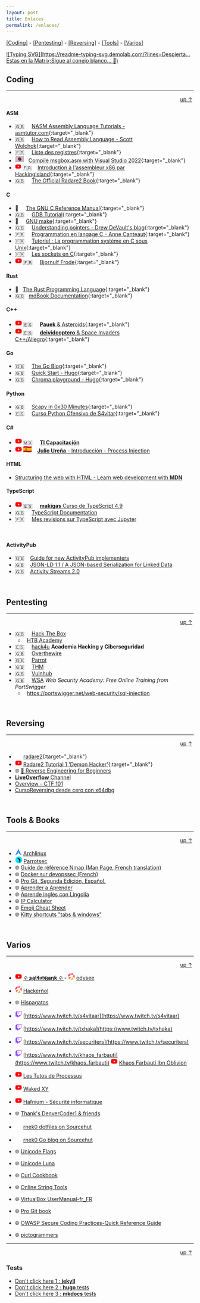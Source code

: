 ```yaml
---
layout: post
title: Enlaces
permalink: /enlaces/
---
```



<a href="#Coding">[Coding]</a> - <a href="#Pentesting">[Pentesting]</a> - <a href="#Reversing">[Reversing]</a> - <a href="#Tools">[Tools]</a> - <a href="#Varios">[Varios]</a>

[![Typing SVG](https://readme-typing-svg.demolab.com/?lines=Despierta... Estas en la Matrix;Sigue al conejo blanco... 🐇)](https://git.io/typing-svg)


<a id="Coding"></a>
## Coding
---
<div style="text-align: right;"><a href="#" >up &uarr;</a>&nbsp;</div>

#### ASM
* 🇬🇧 &nbsp;&nbsp;&nbsp; [NASM Assembly Language Tutorials - asmtutor.com](https://asmtutor.com/){:target="_blank"}
* 🇬🇧 &nbsp;&nbsp;&nbsp; [How to Read Assembly Language - Scott Wolchok](https://wolchok.org/posts/how-to-read-assembly-language/){:target="_blank"}
* 🇫🇷 &nbsp;&nbsp;&nbsp; [Liste des registres](https://asm.developpez.com/intro/index.php#LIII){:target="_blank"}
* <img src="/assets/flag-jp.png" with="18" height="18" alt="on https://hack.jp" /> &nbsp; [Compile msgbox.asm with Visual Studio 2022](https://hack.jp/461/){:target="_blank"}
* <img src="/assets/favi-youtube.png" with="16" height="16" alt="on youtube" /> 🇫🇷 &nbsp;&nbsp; [Introduction à l'assembleur x86 par HackingIsland](https://www.youtube.com/watch?v=tmtXn2UXR3g&list=PLJm4t7V852mN-Mv38ipWa8AEiKXfzZECV&index=31){:target="_blank"}
* 🇬🇧 &nbsp;&nbsp;&nbsp; [The Official Radare2 Book](https://book.rada.re/index.html){:target="_blank"}

#### C
* 🐇 &nbsp;&nbsp;&nbsp; [The GNU C Reference Manual](https://www.gnu.org/software/gnu-c-manual/gnu-c-manual.html){:target="_blank"}
* 🇬🇧 &nbsp;&nbsp;&nbsp; [GDB Tutorial](http://www.gdbtutorial.com/tutorial/commands){:target="_blank"}
* 🐇 &nbsp;&nbsp;&nbsp; [GNU make](https://www.gnu.org/software/make/manual/html_node/index.html){:target="_blank"}
* 🇬🇧 &nbsp;&nbsp;&nbsp; [Understanding pointers - Drew DeVault's blog](https://drewdevault.com/2016/05/28/Understanding-pointers.html){:target="_blank"}
* 🇫🇷 &nbsp;&nbsp;&nbsp; [Programmation en langage C - Anne Canteaut](https://www.rocq.inria.fr/secret/Anne.Canteaut/COURS_C/){:target="_blank"}
* 🇫🇷 &nbsp;&nbsp;&nbsp; [Tutoriel : La programmation système en C sous Unix](http://sdz.tdct.org/sdz/la-programmation-systeme-en-c-sous-unix.html){:target="_blank"}
* 🇫🇷 &nbsp;&nbsp;&nbsp; [Les sockets en C](https://broux.developpez.com/articles/c/sockets/){:target="_blank"}
* <img src="/assets/favi-youtube.png" with="18" height="18" alt="on youtube" /> 🇫🇷 &nbsp;&nbsp;&nbsp; [Bjornulf Frode](https://www.youtube.com/@bjornulf2011/playlists){:target="_blank"}


#### Rust
* 🐇 &nbsp; [The Rust Programming Language](https://doc.rust-lang.org/book/){:target="_blank"}
* 🇬🇧 &nbsp; [mdBook Documentation](https://rust-lang.github.io/mdBook/index.html){:target="_blank"}

#### C++
* <img src="/assets/favi-youtube.png" with="18" height="18" alt="on youtube" /> 🇪🇸 &nbsp;&nbsp;&nbsp; [**Pauek** & Asteroids](https://www.youtube.com/watch?v=HCWghQtxlos&list=PLDD6B727E5B6B5E33){:target="_blank"}
* <img src="/assets/favi-youtube.png" with="18" height="18" alt="on youtube" /> 🇪🇸 &nbsp;&nbsp;&nbsp; [**deividcoptero** & Space Invaders C++/Allegro](https://www.youtube.com/playlist?list=PL6hPvfzEEMDZ4PSkN-5Zj_0-YVO7b0OgC){:target="_blank"}

#### Go
* 🇬🇧 &nbsp;&nbsp;&nbsp; [The Go Blog](https://go.dev/blog/all){:target="_blank"}
* 🇬🇧 &nbsp;&nbsp;&nbsp; [Quick Start - Hugo](https://gohugo.io/getting-started/quick-start/){:target="_blank"}
* 🇬🇧 &nbsp;&nbsp;&nbsp; [Chroma playground - Hugo](https://swapoff.org/chroma/playground/){:target="_blank"}

#### Python
* 🇬🇧 &nbsp;&nbsp;&nbsp; [Scapy in 0x30 Minutes](https://guedou.github.io/talks/2022_GreHack/Scapy%20in%200x30%20minutes.slides.html#/){:target="_blank"} 
* 🇪🇸 &nbsp;&nbsp;&nbsp; [Curso Python Ofensivo de S4vitar](https://hack4u.io/cursos/python-ofensivo/){:target="_blank"}

#### C#
* <img src="/assets/favi-youtube.png" with="18" height="18" alt="on youtube" /> 🇲🇽 &nbsp;&nbsp;&nbsp; [**TI Capacitación**](https://www.youtube.com/@CanalTICapacitacion)
* <img src="/assets/favi-youtube.png" with="18" height="18" alt="on youtube" /> <img src="/assets/flag-es.png" with="18" height="18" alt="on youtube" /> &nbsp;&nbsp; [**Julio Ureña** - Introducción - Process Injection](https://www.youtube.com/watch?v=cZBTAzC6qpg&list=PLXm1FM6zsxpBt7vZiS9Q4-4nvybd9il3t)

#### HTML
* [Structuring the web with HTML - Learn web development with **MDN**](https://developer.mozilla.org/en-US/docs/Learn/HTML)

#### TypeScript
* <img src="/assets/favi-youtube.png" with="18" height="18" alt="on youtube" /> 🇪🇸 &nbsp;&nbsp;&nbsp; [**makigas** Curso de TypeScript 4.9](https://www.youtube.com/watch?v=-iwfkS8tVxE&list=PLTd5ehIj0goPbPaN9VEoQQVUwZN2eXdB5)  
* 🇬🇧 &nbsp;&nbsp;&nbsp; [TypeScript Documentation](https://www.typescriptlang.org/docs/)
* 🇫🇷 &nbsp;&nbsp;&nbsp; [Mes revisions sur TypeScript avec Jupyter](https://github.com/rnek0/TSbook)

&nbsp;

#### ActivityPub
* 🇬🇧 &nbsp;&nbsp; <a href="https://socialhub.activitypub.rocks/t/guide-for-new-activitypub-implementers/479/1" alt="Guide for new ActivityPub implementers" target="_blank">Guide for new ActivityPub implementers</a>
* 🇬🇧 &nbsp;&nbsp; [JSON-LD 1.1 / A JSON-based Serialization for Linked Data](https://www.w3.org/TR/json-ld/#introduction)
* 🇬🇧 &nbsp;&nbsp; [Activity Streams 2.0](https://www.w3.org/TR/activitystreams-core/)

&nbsp;
<a id="Pentesting"></a>
## Pentesting
---
<div style="text-align: right;"><a href="#" >up &uarr;</a>&nbsp;</div>

- 🇬🇧 &nbsp;&nbsp;&nbsp; [Hack The Box](https://app.hackthebox.com/)
    - &nbsp;&nbsp;[HTB Academy](https://academy.hackthebox.com/)
- 🇪🇸 &nbsp;&nbsp;&nbsp; [hack4u](https://hack4u.io/) **Academia Hacking y Ciberseguridad**
- 🇬🇧 &nbsp;&nbsp;&nbsp; [Overthewire](https://overthewire.org/)
- 🇬🇧 &nbsp;&nbsp;&nbsp; [Parrot](https://www.parrotsec.org/docs/mirrors/mirrors-list)
- 🇬🇧 &nbsp;&nbsp;&nbsp; [THM](https://tryhackme.com/)
- 🇬🇧 &nbsp;&nbsp;&nbsp; [Vulnhub](https://vulnhub.com/)
- 🇬🇧 &nbsp;&nbsp;&nbsp; [WSA](https://portswigger.net/web-security) *Web Security Academy: Free Online Training from PortSwigger*
    - &nbsp;&nbsp;<https://portswigger.net/web-security/sql-injection>

&nbsp;

<a id="Reversing"></a>
## Reversing
---
<div style="text-align: right;"><a href="#" >up &uarr;</a>&nbsp;</div>

* <img src="/assets/github-mark-white.svg" with="18" height="18" alt="on github" /> [radare2](https://github.com/radareorg/radare2/blob/master/README.md){:target="_blank"}
* <img src="/assets/favi-youtube.png" with="18" height="18" alt="on youtube" /> [Radare2 Tutorial 1 'Demon Hacker'](https://www.youtube.com/watch?v=_wCQ4EQXC54){:target="_blank"}
* 🌐 [🐇 Reverse Engineering for Beginners](https://beginners.re/)
* [**LiveOverflow** Channel](https://www.youtube.com/watch?v=iyAyN3GFM7A&list=PLhixgUqwRTjxglIswKp9mpkfPNfHkzyeN&index=1)
* [Overview - CTF 101](https://ctf101.org/reverse-engineering/overview/)
* [CursoReversing desde cero con x64dbg](https://www.youtube.com/watch?v=Af5pvCl0CBE&list=PLn__CHOEZR1Ymxi2n4Q9G9I9kBYr6B4Ft)

&nbsp;

<a id="Tools"></a>
## Tools & Books
---
<div style="text-align: right;"><a href="#" >up &uarr;</a>&nbsp;</div>

* <img src="/assets/archlinux.svg" with="18" height="18" alt="Archlinux" /> [Archlinux](https://archlinux.org)
* <img src="/assets/parrot22.png" with="18" height="18" alt="Archlinux" /> [Parrotsec](https://www.parrotsec.org/)
* 🌐 [Guide de référence Nmap (Man Page, French translation)](https://nmap.org/man/fr/index.html)
* 🌐 [Docker sur devopssec (French)](https://devopssec.fr/article/fonctionnement-manipulation-reseau-docker)
* 🌐 [Pro Git, Segunda Edición, Español.](https://github.com/progit/progit2-es)
* 🌐 [Aprender a Aprender](https://laprovittera.com/aprender-a-aprender/ "Aprender a Aprender")  
* 🌐 [Aprende inglés con Lingolia](https://english.lingolia.com/es/)  
* 🌐 [IP Calculator](https://blog.jodies.de/ipcalc "IP Calculator")
* 🌐 [Emoji Cheat Sheet](https://www.webfx.com/tools/emoji-cheat-sheet/)
* 🌐 [Kitty shortcuts "tabs & windows"](https://sw.kovidgoyal.net/kitty/overview/#tabs-and-windows)

&nbsp;

<a id="Varios"></a>
## Varios
---
<div style="text-align: right;"><a href="#" >up &uarr;</a>&nbsp;</div>

* <img src="/assets/favi-youtube.png" with="18" height="18" alt="on youtube" /> **[♤ ʂąƖɬıოცąŋƙ ♤ ](https://www.youtube.com/watch?v=yoeJrMUss04&list=PLOscZe227eyWP4C0e_C-eZGBkwITW5X9m&index=1)** - <img src="/assets/odysee.png" with="18" height="18" alt="on github" /> [odysee](https://odysee.com/@SaltinBanK:d)
* <img src="/assets/odysee.png" with="18" height="18" alt="on github" /> [Hackerñol](https://odysee.com/@Hackernol:7)
* 🌐 [Hispagatos](https://hispagatos.org/)
* <img src="/assets/favi-twitch.png" with="18" height="18" alt="on github" /> [https://www.twitch.tv/s4vitaar](https://www.twitch.tv/s4vitaar)
* <img src="/assets/favi-twitch.png" with="18" height="18" alt="on github" /> [https://www.twitch.tv/txhaka](https://www.twitch.tv/txhaka)
* <img src="/assets/favi-twitch.png" with="18" height="18" alt="on github" /> [https://www.twitch.tv/securiters](https://www.twitch.tv/securiters)
* <img src="/assets/favi-twitch.png" with="18" height="18" alt="on github" /> [https://www.twitch.tv/khaos_farbauti](https://www.twitch.tv/khaos_farbauti) <img src="/assets/favi-youtube.png" with="18" height="18" alt="on youtube" /> [
Khaos Farbauti Ibn Oblivion](https://www.youtube.com/channel/UCsRIv1fsbnQRIPKmUQbRzZg)
* <img src="/assets/favi-youtube.png" with="18" height="18" alt="on youtube" /> [Les Tutos de Processus](https://www.youtube.com/channel/UCqrxDV9EPOlI1YMhzIPed2g)  
* <img src="/assets/favi-youtube.png" with="18" height="18" alt="on youtube" /> [Waked XY ](https://www.youtube.com/@wakedxy)
* <img src="/assets/favi-youtube.png" with="18" height="18" alt="on youtube" /> [Hafnium - Sécurité informatique](https://www.youtube.com/@HafniumSecuriteInformatique)

* 🌐  [Thank's DenverCoder1 & friends](https://github.com/DenverCoder1/readme-typing-svg)
*  <img src="/assets/sr-ht.png" with="18" height="18" alt="Archlinux" /> [rnek0 dotfiles on Sourcehut](https://git.sr.ht/~rnek0/dotfiles)
*  <img src="/assets/sr-ht.png" with="18" height="18" alt="Archlinux" /> [rnek0 Go blog on Sourcehut](https://rnek0.srht.site/)
* 🌐  [Unicode Flags](http://xahlee.info/comp/unicode_flags.html)
* 🌐  [Unicode Luna](https://unicode-table.com/es/sets/moon/)
* 🌐  [Curl Cookbook](https://catonmat.net/cookbooks/curl)
* 🌐  [Online String Tools](https://onlinestringtools.com/)
* 🌐  [VirtualBox UserManual-fr_FR](http://download.virtualbox.org/virtualbox/UserManual_fr_FR.pdf)
* 🌐  [Pro Git book](https://git-scm.com/book/es/v2)
* 🌐  [OWASP Secure Coding Practices-Quick Reference Guide](https://owasp.org/www-project-secure-coding-practices-quick-reference-guide/#div-download)  
* 🌐  [pictogrammers](https://pictogrammers.com/library/mdil/)  

---
<div style="text-align: right;"><a href="#" >up &uarr;</a>&nbsp;</div>


### Tests

* [Don't click here 1 : **jekyll** ](http://127.0.0.1:4000/)
* [Don't click here 2 : **hugo**   tests](http://localhost:1313/)
* [Don't click here 3 : **mkdocs** tests](http://127.0.0.1:8000/lunarDocs/)
